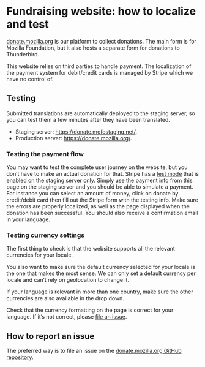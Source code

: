 # Fundraising website: how to localize and test

[donate.mozilla.org](https://donate.mozilla.org) is our platform to collect donations. The main form is for Mozilla Foundation, but it also hosts a separate form for donations to Thunderbird.

This website relies on third parties to handle payment. The localization of the payment system for debit/credit cards is managed by Stripe which we have no control of.

## Testing

Submitted translations are automatically deployed to the staging server, so you can test them a few minutes after they have been translated.

* Staging server: https://donate.mofostaging.net/​.
* Production server: https://donate.mozilla.org/.

### Testing the payment flow

You may want to test the complete user journey on the website, but you don’t have to make an actual donation for that. Stripe has a [test mode](https://stripe.com/docs/testing#cards) that is enabled on the staging server only. Simply use the payment info from this page on the staging server and you should be able to simulate a payment. For instance you can select an amount of money, click on donate by credit/debit card then fill out the Stripe form with the testing info. Make sure the errors are properly localized, as well as the page displayed when the donation has been successful. You should also receive a confirmation email in your language.

### Testing currency settings

The first thing to check is that the website supports all the relevant currencies for your locale.

You also want to make sure the default currency selected for your locale is the one that makes the most sense. We can only set a default currency per locale and can’t rely on geolocation to change it.

If your language is relevant in more than one country, make sure the other currencies are also available in the drop down.

Check that the currency formatting on the page is correct for your language. If it’s not correct, please [file an issue](#how-to-report-an-issue).

## How to report an issue

The preferred way is to file an issue on the [donate.mozilla.org GitHub repository](https://github.com/mozilla/donate.mozilla.org/issues/new).
